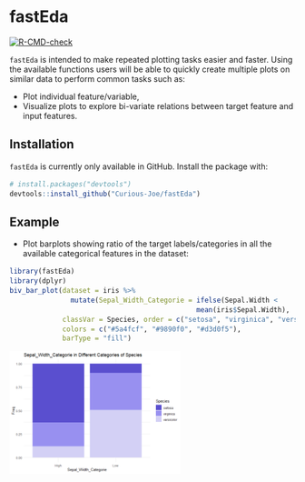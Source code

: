 
<!-- README.md is generated from README.Rmd. Please edit that file -->

# fastEda

<!-- badges: start -->

[![R-CMD-check](https://github.com/Curious-Joe/fastEda/workflows/R-CMD-check/badge.svg)](https://github.com/Curious-Joe/fastEda/actions)

<!-- badges: end -->

`fastEda` is intended to make repeated plotting tasks easier and faster.
Using the available functions users will be able to quickly create
multiple plots on similar data to perform common tasks such as:

  - Plot individual feature/variable,
  - Visualize plots to explore bi-variate relations between target
    feature and input features.

## Installation

`fastEda` is currently only available in GitHub. Install the package
with:

``` r
# install.packages("devtools")
devtools::install_github("Curious-Joe/fastEda")
```

## Example

  - Plot barplots showing ratio of the target labels/categories in all
    the available categorical features in the dataset:

<!-- end list -->

``` r
library(fastEda)
library(dplyr)
biv_bar_plot(dataset = iris %>%
               mutate(Sepal_Width_Categorie = ifelse(Sepal.Width < 
                                              mean(iris$Sepal.Width), 'Low', 'High')),
             classVar = Species, order = c("setosa", "virginica", "versicolor"), 
             colors = c("#5a4fcf", "#9890f0", "#d3d0f5"),
             barType = "fill")
```

<img src="man/figures/README-example-1.png" width="60%" height="60%" />
